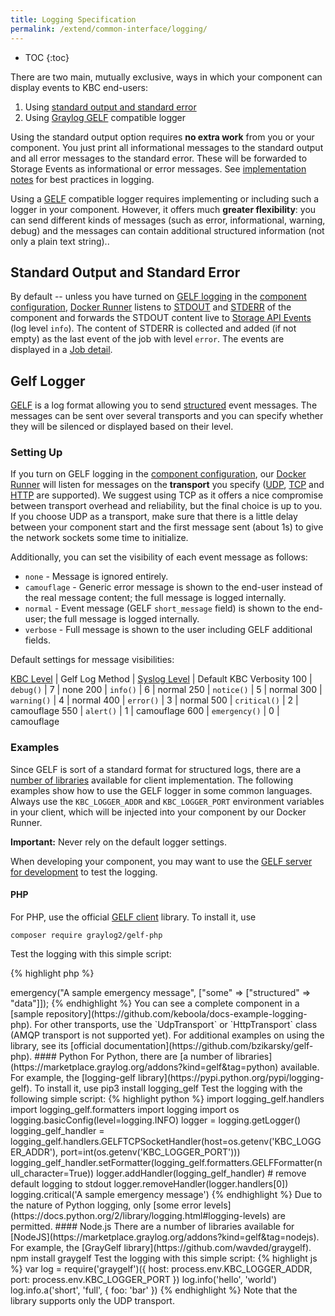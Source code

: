 ```yaml
---
title: Logging Specification
permalink: /extend/common-interface/logging/
---
```


* TOC
{:toc}

There are two main, mutually exclusive, ways in which your component can display events to KBC end-users:

1. Using [standard output and standard error](https://en.wikipedia.org/wiki/Standard_streams)
2. Using [Graylog GELF](http://docs.graylog.org/en/2.0/pages/gelf.html) compatible logger

Using the standard output option requires **no extra work** from you or your component.
You just print all informational messages to the standard output and all error messages to the standard error.
These will be forwarded to Storage Events as informational or error messages. See
[implementation notes](/extend/component/implementation/) for best practices in logging.

Using a [GELF](http://docs.graylog.org/en/2.0/pages/gelf.html) compatible logger requires implementing or including
such a logger in your component. However, it offers much **greater flexibility**: you can send different
kinds of messages (such as error, informational, warning, debug) and the messages can contain additional
structured information (not only a plain text string)..

## Standard Output and Standard Error
By default -- unless you have turned on [GELF logging](/extend/common-interface/logging/#gelf-logger) in the
[component configuration](https://components.keboola.com/),
[Docker Runner](/extend/docker-runner) listens to [STDOUT](https://en.wikipedia.org/wiki/Standard_streams#Standard_output_.28stdout.29)
and [STDERR](https://en.wikipedia.org/wiki/Standard_streams#Standard_error_.28stderr.29)
of the component and forwards the STDOUT content live to [Storage API Events](http://docs.keboola.apiary.io/#events)
(log level `info`). The content of STDERR is collected and added (if not empty) as the last event of the job with level `error`.
The events are displayed in a [Job detail](https://help.keboola.com/management/jobs/).

## Gelf Logger
[GELF](http://docs.graylog.org/en/2.0/pages/gelf.html) is a log format allowing you to
send [structured](http://docs.graylog.org/en/2.0/pages/gelf.html#gelf-format-specification) event messages.
The messages can be sent over several transports and you can specify whether they will be silenced or displayed based on their level.

### Setting Up
If you turn on GELF logging in the [component configuration](https://components.keboola.com/),
our [Docker Runner](/extend/docker-runner/) will listen
for messages on the **transport** you specify ([UDP](https://en.wikipedia.org/wiki/User_Datagram_Protocol),
[TCP](https://en.wikipedia.org/wiki/Transmission_Control_Protocol) and
[HTTP](https://en.wikipedia.org/wiki/Hypertext_Transfer_Protocol) are supported).
We suggest using TCP as it offers a nice compromise between transport overhead and reliability, but the final choice is up to you.
If you choose UDP as a transport, make sure that there is a little delay between your component start
and the first message sent (about 1s) to give the network sockets some time to initialize.

Additionally, you can set the visibility of each event message as follows:

- `none` - Message is ignored entirely.
- `camouflage` - Generic error message is shown to the end-user instead of the real message content; the full message is logged internally.
- `normal` - Event message (GELF `short_message` field) is shown to the end-user; the full message is logged internally.
- `verbose` - Full message is shown to the user including GELF additional fields.

Default settings for message visibilities:

[KBC Level](https://github.com/php-fig/fig-standards/blob/master/accepted/PSR-3-logger-interface.md#5-psrlogloglevel) | Gelf Log Method | [Syslog Level](https://en.wikipedia.org/wiki/Syslog#Severity_level) | Default KBC Verbosity
100 | `debug()` | 7 | none
200 | `info()`  | 6 | normal
250 | `notice()` | 5 | normal
300 | `warning()` | 4 | normal
400 | `error()` | 3 | normal
500 | `critical()` | 2 | camouflage
550 | `alert()` | 1 | camouflage
600 | `emergency()` | 0 | camouflage

### Examples
Since GELF is sort of a standard format for structured logs, there are a [number of libraries](https://marketplace.graylog.org/addons?kind=gelf)
available for client implementation. The following examples show how to use the GELF logger in some common languages.
Always use the `KBC_LOGGER_ADDR` and `KBC_LOGGER_PORT` environment variables in your client,
which will be injected into your component by our Docker Runner.

**Important:** Never rely on the default logger settings.

When developing your component, you may want to use the [GELF server for development](/extend/common-interface/logging/development/) to
test the logging.

#### PHP
For PHP, use the official [GELF client](https://github.com/bzikarsky/gelf-php) library. To install it, use

    composer require graylog2/gelf-php

Test the logging with this simple script:

{% highlight php %}
<?php

require("vendor/autoload.php");

$transport = new Gelf\Transport\TcpTransport(getenv('KBC_LOGGER_ADDR'), getenv('KBC_LOGGER_PORT'));
$logger = new \Gelf\Logger($transport);

$logger->emergency("A sample emergency message", ["some" => ["structured" => "data"]]);
{% endhighlight %}

You can see a complete component in
a [sample repository](https://github.com/keboola/docs-example-logging-php). For other transports, use the
`UdpTransport` or `HttpTransport` class (AMQP transport is not supported yet). For additional examples on using the library,
see its [official documentation](https://github.com/bzikarsky/gelf-php).

#### Python
For Python, there are [a number of libraries](https://marketplace.graylog.org/addons?kind=gelf&tag=python) available. For example, the [logging-gelf library](https://pypi.python.org/pypi/logging-gelf). To install it, use

    pip3 install logging_gelf

Test the logging with the following simple script:

{% highlight python %}
import logging_gelf.handlers
import logging_gelf.formatters
import logging
import os

logging.basicConfig(level=logging.INFO)
logger = logging.getLogger()
logging_gelf_handler = logging_gelf.handlers.GELFTCPSocketHandler(host=os.getenv('KBC_LOGGER_ADDR'), port=int(os.getenv('KBC_LOGGER_PORT')))
logging_gelf_handler.setFormatter(logging_gelf.formatters.GELFFormatter(null_character=True))
logger.addHandler(logging_gelf_handler)

# remove default logging to stdout
logger.removeHandler(logger.handlers[0])

logging.critical('A sample emergency message')
{% endhighlight %}

Due to the nature of Python logging, only [some error levels](https://docs.python.org/2/library/logging.html#logging-levels) are
permitted.

#### Node.js
There are a number of libraries available for [NodeJS](https://marketplace.graylog.org/addons?kind=gelf&tag=nodejs).
For example, the [GrayGelf library](https://github.com/wavded/graygelf).

    npm install graygelf

Test the logging with this simple script:

{% highlight js %}
var log = require('graygelf')({
  host: process.env.KBC_LOGGER_ADDR,
  port: process.env.KBC_LOGGER_PORT
})

log.info('hello', 'world')
log.info.a('short', 'full', { foo: 'bar' })
{% endhighlight %}

Note that the library supports only the UDP transport.
